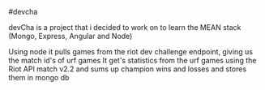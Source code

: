 #devcha

devCha is a project that i decided to work on to learn the MEAN stack (Mongo, Express, Angular and Node)

Using node it pulls games from the riot dev challenge endpoint, giving us the match id's of urf games
It get's statistics from the urf games using the Riot API match v2.2 and sums up champion wins and losses and stores them in mongo db

